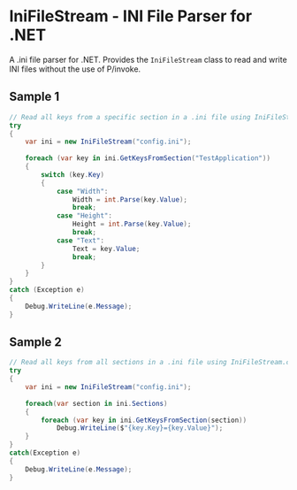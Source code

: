 #  IniFileStream - INI File Parser for .NET
A .ini file parser for .NET. Provides the `IniFileStream` class to read and write INI files without the use of P/invoke. 

## Sample 1
```csharp
// Read all keys from a specific section in a .ini file using IniFileStream.cs.
try
{
    var ini = new IniFileStream("config.ini");
    
    foreach (var key in ini.GetKeysFromSection("TestApplication"))
    {
        switch (key.Key)
        {
            case "Width":
                Width = int.Parse(key.Value);
                break;
            case "Height":
                Height = int.Parse(key.Value);
                break;
            case "Text":
                Text = key.Value;
                break;
        }
    }
}
catch (Exception e)
{
    Debug.WriteLine(e.Message);
}
```


## Sample 2
```csharp
// Read all keys from all sections in a .ini file using IniFileStream.cs.
try
{
    var ini = new IniFileStream("config.ini");
    
    foreach(var section in ini.Sections)
    {
        foreach (var key in ini.GetKeysFromSection(section))
            Debug.WriteLine($"{key.Key}={key.Value}");
    }
}
catch(Exception e)
{
    Debug.WriteLine(e.Message);
}
```

